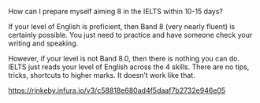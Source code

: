 How can I prepare myself aiming 8 in the IELTS within 10-15 days?

If your level of English is proficient, then Band 8 (very nearly fluent) is certainly possible. You just need to practice and have someone check your writing and speaking.




However, if your level is not Band 8.0, then there is nothing you can do. IELTS just reads your level of English across the 4 skills. There are no tips, tricks, shortcuts to higher marks. It doesn’t work like that.




https://rinkeby.infura.io/v3/c58818e680ad4f5daaf7b2732e946e05